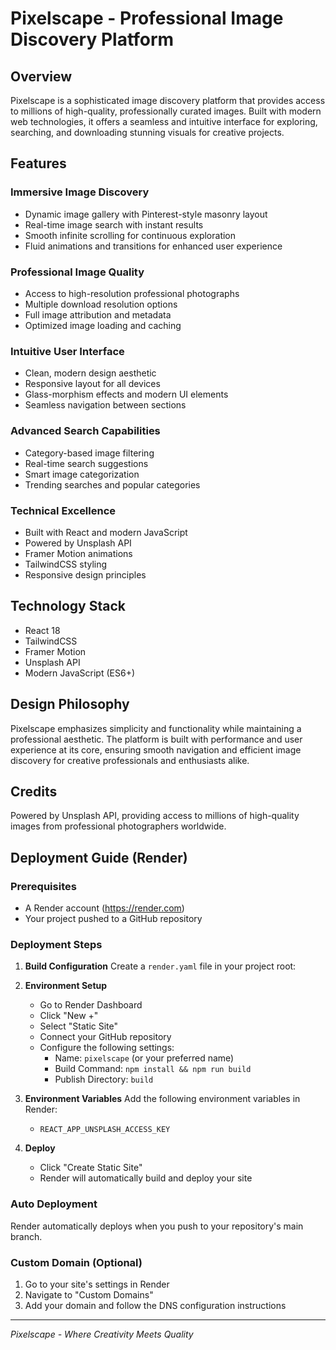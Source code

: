 # Pixelscape - Professional Image Discovery Platform

## Overview
Pixelscape is a sophisticated image discovery platform that provides access to millions of high-quality, professionally curated images. Built with modern web technologies, it offers a seamless and intuitive interface for exploring, searching, and downloading stunning visuals for creative projects.

## Features

### Immersive Image Discovery
- Dynamic image gallery with Pinterest-style masonry layout
- Real-time image search with instant results
- Smooth infinite scrolling for continuous exploration
- Fluid animations and transitions for enhanced user experience

### Professional Image Quality
- Access to high-resolution professional photographs
- Multiple download resolution options
- Full image attribution and metadata
- Optimized image loading and caching

### Intuitive User Interface
- Clean, modern design aesthetic
- Responsive layout for all devices
- Glass-morphism effects and modern UI elements
- Seamless navigation between sections

### Advanced Search Capabilities
- Category-based image filtering
- Real-time search suggestions
- Smart image categorization
- Trending searches and popular categories

### Technical Excellence
- Built with React and modern JavaScript
- Powered by Unsplash API
- Framer Motion animations
- TailwindCSS styling
- Responsive design principles

## Technology Stack
- React 18
- TailwindCSS
- Framer Motion
- Unsplash API
- Modern JavaScript (ES6+)

## Design Philosophy
Pixelscape emphasizes simplicity and functionality while maintaining a professional aesthetic. The platform is built with performance and user experience at its core, ensuring smooth navigation and efficient image discovery for creative professionals and enthusiasts alike.

## Credits
Powered by Unsplash API, providing access to millions of high-quality images from professional photographers worldwide.

## Deployment Guide (Render)

### Prerequisites
- A Render account (https://render.com)
- Your project pushed to a GitHub repository

### Deployment Steps

1. **Build Configuration**
   Create a `render.yaml` file in your project root:

2. **Environment Setup**
   - Go to Render Dashboard
   - Click "New +"
   - Select "Static Site"
   - Connect your GitHub repository
   - Configure the following settings:
     - Name: `pixelscape` (or your preferred name)
     - Build Command: `npm install && npm run build`
     - Publish Directory: `build`

3. **Environment Variables**
   Add the following environment variables in Render:
   - `REACT_APP_UNSPLASH_ACCESS_KEY`

4. **Deploy**
   - Click "Create Static Site"
   - Render will automatically build and deploy your site

### Auto Deployment
Render automatically deploys when you push to your repository's main branch.

### Custom Domain (Optional)
1. Go to your site's settings in Render
2. Navigate to "Custom Domains"
3. Add your domain and follow the DNS configuration instructions

---

*Pixelscape - Where Creativity Meets Quality*
